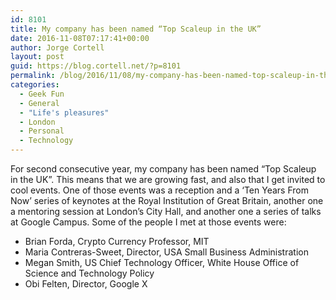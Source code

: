 ```yaml
---
id: 8101
title: My company has been named “Top Scaleup in the UK”
date: 2016-11-08T07:17:41+00:00
author: Jorge Cortell
layout: post
guid: https://blog.cortell.net/?p=8101
permalink: /blog/2016/11/08/my-company-has-been-named-top-scaleup-in-the-uk/
categories:
  - Geek Fun
  - General
  - "Life's pleasures"
  - London
  - Personal
  - Technology
---
```

For second consecutive year, my company has been named “Top Scaleup in the UK”. This means that we are growing fast, and also that I get invited to cool events. One of those events was a reception and a ‘Ten Years From Now’ series of keynotes at the Royal Institution of Great Britain, another one a mentoring session at London’s City Hall, and another one a series of talks at Google Campus. Some of the people I met at those events were:

  * Brian Forda, Crypto Currency Professor, MIT
  * Maria Contreras-Sweet, Director, USA Small Business Administration
  * Megan Smith, US Chief Technology Officer, White House Office of Science and Technology Policy
  * Obi Felten, Director, Google X